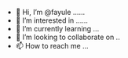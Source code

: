 - 👋 Hi, I’m @fayule ......
- 👀 I’m interested in ......
- 🌱 I’m currently learning ...
- 💞️ I’m looking to collaborate on ..
- 📫 How to reach me ...

<!---
fayule/fayule is a ✨ special ✨ repository because its `README.md` (this file) appears on your GitHub profile.
You can click the Preview link to take a look at your changes.
--->
